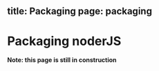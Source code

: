 title: Packaging
page: packaging
---
# Packaging noderJS

**Note: this page is still in construction**
